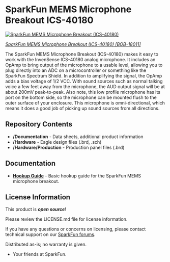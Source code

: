 SparkFun MEMS Microphone Breakout ICS-40180
========================================

[![SparkFun MEMS Microphone Breakout (ICS-40180)]()](https://www.sparkfun.com/products/18011)

[*SparkFun MEMS Microphone Breakout (ICS-40180) [BOB-18011]*](https://www.sparkfun.com/products/18011)

The SparkFun MEMS Microphone Breakout (ICS-40180) makes it easy to work with the InvenSense ICS-40180 analog microphone. It includes an OpAmp to bring output of the microphone to a usable level, allowing you to plug directly into an ADC on a microcontroller or something like the SparkFun Spectrum Shield. In addition to amplifying the signal, the OpAmp adds a bias voltage of 1/2 VCC. With sound sources such as normal talking voice a few feet away from the microphone, the AUD output signal will be at about 200mV peak-to-peak. Also note, this low profile microphone has its port on the bottom side, so the microphone can be mounted flush to the outer surface of your enclosure. This microphone is omni-directional, which means it does a good job of picking up sound sources from all directions.

Repository Contents
-------------------

* **/Documentation** - Data sheets, additional product information
* **/Hardware** - Eagle design files (.brd, .sch)
* **/Hardware/Production** - Production panel files (.brd)

Documentation
--------------
* **[Hookup Guide]()** - Basic hookup guide for the SparkFun MEMS microphone breakout.

License Information
-------------------

This product is _**open source**_! 

Please review the LICENSE.md file for license information. 

If you have any questions or concerns on licensing, please contact technical support on our [SparkFun forums](https://forum.sparkfun.com/viewforum.php?f=152).

Distributed as-is; no warranty is given.

- Your friends at SparkFun.

_<COLLABORATION CREDIT>_
